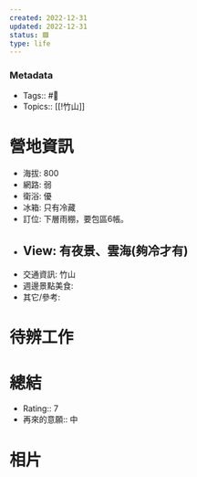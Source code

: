 ```yaml
---
created: 2022-12-31
updated: 2022-12-31
status: 🟩
type: life
---
```

### Metadata
- Tags:: #📍
- Topics:: [[!竹山]]

# 營地資訊
- 海拔: 800
- 網路: 弱
- 衛浴: 優
- 冰箱: 只有冷藏
- 訂位: 下層雨棚，要包區6帳。
- View: 有夜景、雲海(夠冷才有)
	- 
- 交通資訊: 竹山
- 週邊景點美食: 
- 其它/參考: 

# 待辨工作

#  總結
- Rating:: 7
- 再來的意願:: 中

# 相片